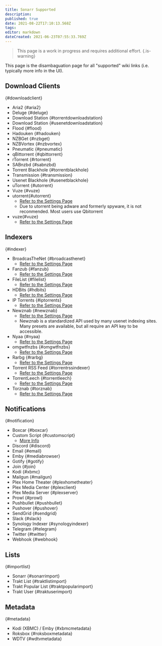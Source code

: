 ```yaml
---
title: Sonarr Supported
description: 
published: true
date: 2021-08-22T17:10:13.568Z
tags: 
editor: markdown
dateCreated: 2021-06-23T07:55:33.769Z
---
```


> This page is a work in progress and requires additional effort. {.is-warning}

This page is the disambaguation page for all "supported" wiki links (i.e. typically more info in the UI).

## Download Clients
{#downloadclient}

- Aria2 {#aria2}
- Deluge {#deluge}
- Download Station {#torrentdownloadstation}
- Download Station {#usenetdownloadstation}
- Flood {#flood}
- Hadouken {#hadouken}
- NZBGet {#nzbget}
- NZBVortex {#nzbvortex}
- Pneumatic {#pneumatic}
- qBittorrent {#qbittorrent}
- rTorrent {#rtorrent}
- SABnzbd {#sabnzbd}
- Torrent Blackhole {#torrentblackhole}
- Transmission {#transmission}
- Usenet Blackhole {#usenetblackhole}
- uTorrent {#utorrent}
- Vuze {#vuze}
- utorrent{#utorrent}
  - [Refer to the Settings Page](/sonarr/settings#download-clients)
  - Due to utorrent being adware and formerly spyware, it is not reconmended. Most users use Qbitorrent
- vuze{#vuze}
  - [Refer to the Settings Page](/sonarr/settings#download-clients)

## Indexers
{#indexer}

- BroadcasTheNet {#broadcasthenet}
  - [Refer to the Settings Page](/sonarr/settings#indexer-settings)
- Fanzub {#fanzub}
  - [Refer to the Settings Page](/sonarr/settings#indexer-settings)
- FileList {#filelist}
  - [Refer to the Settings Page](/sonarr/settings#indexer-settings)
- HDBits {#hdbits}
  - [Refer to the Settings Page](/sonarr/settings#indexer-settings)
- IP Torrents {#iptorrents}
  - [Refer to the Settings Page](/sonarr/settings#indexer-settings)
- Newznab {#newznab}
  - [Refer to the Settings Page](/sonarr/settings#indexer-settings)
  - Newznab is a standardized API used by many usenet indexing sites. Many presets are available, but all require an API key to be accessible.
- Nyaa {#nyaa}
  - [Refer to the Settings Page](/sonarr/settings#indexer-settings)
- omgwtfnzbs {#omgwtfnzbs}
  - [Refer to the Settings Page](/sonarr/settings#indexer-settings)
- Rarbg {#rarbg}
  - [Refer to the Settings Page](/sonarr/settings#indexer-settings)
- Torrent RSS Feed {#torrentrssindexer}
  - [Refer to the Settings Page](/sonarr/settings#indexer-settings)
- TorrentLeech {#torrentleech}
  - [Refer to the Settings Page](/sonarr/settings#indexer-settings)
- Torznab {#torznab}
  - [Refer to the Settings Page](/sonarr/settings#indexer-settings)

## Notifications
{#notification}

- Boxcar {#boxcar}
- Custom Script {#customscript}
  - [More Info](/sonarr/custom-scripts)
- Discord {#discord}
- Email {#email}
- Emby {#mediabrowser}
- Gotify {#gotify}
- Join {#join}
- Kodi {#xbmc}
- Mailgun {#mailgun}
- Plex Home Theater {#plexhometheater}
- Plex Media Center {#plexclient}
- Plex Media Server {#plexserver}
- Prowl {#prowl}
- Pushbullet {#pushbullet}
- Pushover {#pushover}
- SendGrid {#sendgrid}
- Slack {#slack}
- Synology Indexer {#synologyindexer}
- Telegram {#telegram}
- Twitter {#twitter}
- Webhook {#webhook}

## Lists
{#importlist}

- Sonarr {#sonarrimport}
- Trakt List {#traktlistimport}
- Trakt Popular List {#traktpopularimport}
- Trakt User {#traktuserimport}

## Metadata
{#metadata}

- Kodi (XBMC) / Emby {#xbmcmetadata}
- Roksbox {#roksboxmetadata}
- WDTV {#wdtvmetadata}
